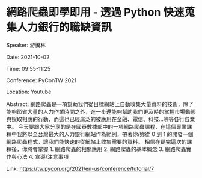 # 網路爬蟲即學即用 - 透過 Python 快速蒐集人力銀行的職缺資訊

Speaker: 游騰林

Date: 2021-10-02

Time: 09:55-11:25

Conference: PyConTW 2021

Location: Youtube

Abstract: 網路爬蟲是一項幫助我們從目標網站上自動收集大量資料的技術，除了能夠節省大量的人力作業時間之外，進一步還能夠幫助我們更及時的掌握市場動態與採取相應的行動，而這也已經廣泛的被應用在金融、電信、科技...等等各行各業中。 今天要跟大家分享的是在國泰數據部中的一項網路爬蟲課程，在這個專業課程中我將以全台灣最大的人力銀行網站作為範例，帶著你/妳從 0 到 1 的開發一個網路爬蟲程式，讓我們能快速的從網站上收集需要的資料。 相信在聽完這次的課程後，你將會掌握 1. 網路爬蟲的相關應用 2. 網路爬蟲的基本概念 3. 網路爬蟲實作與心法 4. 宣導/注意事項

Link: https://tw.pycon.org/2021/en-us/conference/tutorial/7
